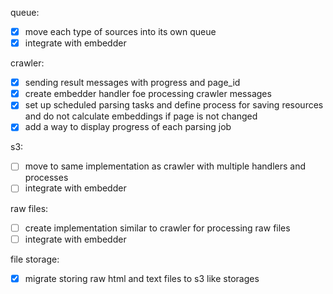 queue:
- [x] move each type of sources into its own queue
- [x] integrate with embedder

crawler:
- [x] sending result messages with progress and page_id
- [x] create embedder handler foe processing crawler messages
- [x] set up scheduled parsing tasks and define process for saving resources and do not calculate embeddings if page is not changed
- [x] add a way to display progress of each parsing job

s3:
- [ ] move to same implementation as crawler with multiple handlers and processes
- [ ] integrate with embedder

raw files:
- [ ] create implementation similar to crawler for processing raw files
- [ ] integrate with embedder

file storage:
- [x] migrate storing raw html and text files to s3 like storages
